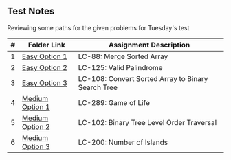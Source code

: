 ## Test Notes

Reviewing some paths for the given problems for Tuesday's test

|  #  | Folder Link | Assignment Description |
| :-: | ----------- | ---------------------- |
| 1  |  [Easy Option 1](https://leetcode.com/problems/merge-sorted-array/description/?envType=study-plan-v2&envId=top-interview-150)     |     LC-88: Merge Sorted Array      |
| 2  |  [Easy Option 2](https://leetcode.com/problems/valid-palindrome/description/?envType=study-plan-v2&envId=top-interview-150)  |  LC-125: Valid Palindrome  |
| 3  |  [Easy Option 3](https://leetcode.com/problems/convert-sorted-array-to-binary-search-tree/description/?envType=study-plan-v2&envId=top-interview-150)   | LC-108: Convert Sorted Array to Binary Search Tree   |
| 4 | [Medium Option 1](https://leetcode.com/problems/game-of-life/description/?envType=study-plan-v2&envId=top-interview-150) | LC-289: Game of Life |
| 5 | [Medium Option 2](https://leetcode.com/problems/binary-tree-level-order-traversal/description/?envType=study-plan-v2&envId=top-interview-150) | LC-102: Binary Tree Level Order Traversal |
| 6 | [Medium Option 3](https://leetcode.com/problems/number-of-islands/description/?envType=study-plan-v2&envId=top-interview-150) | LC-200: Number of Islands |